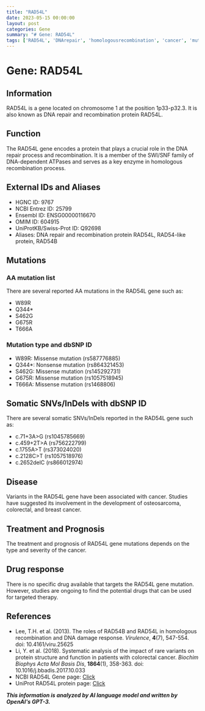 ```yaml
---
title: "RAD54L"
date: 2023-05-15 00:00:00
layout: post
categories: Gene
summary: "# Gene: RAD54L"
tags: ['RAD54L', 'DNArepair', 'homologousrecombination', 'cancer', 'mutations', 'drugresponse', 'somaticvariants', 'prognosis']
---
```


# Gene: RAD54L

## Information
RAD54L is a gene located on chromosome 1 at the position 1p33-p32.3. It is also known as DNA repair and recombination protein RAD54L. 

## Function
The RAD54L gene encodes a protein that plays a crucial role in the DNA repair process and recombination. It is a member of the SWI/SNF family of DNA-dependent ATPases and serves as a key enzyme in homologous recombination process.

## External IDs and Aliases
- HGNC ID: 9767
- NCBI Entrez ID: 25799
- Ensembl ID: ENSG00000116670
- OMIM ID: 604915
- UniProtKB/Swiss-Prot ID: Q92698
- Aliases: DNA repair and recombination protein RAD54L, RAD54-like protein, RAD54B

## Mutations
### AA mutation list
There are several reported AA mutations in the RAD54L gene such as:
- W89R
- Q344*
- S462G
- G675R
- T666A

### Mutation type and dbSNP ID
- W89R: Missense mutation (rs587776885)
- Q344*: Nonsense mutation (rs864321453)
- S462G: Missense mutation (rs145292731)
- G675R: Missense mutation (rs1057518945)
- T666A: Missense mutation (rs1468806)

## Somatic SNVs/InDels with dbSNP ID
There are several somatic SNVs/InDels reported in the RAD54L gene such as:
- c.71+3A>G (rs1045785669)
- c.459+2T>A (rs756222799)
- c.1755A>T (rs373024020)
- c.2128C>T (rs1057518976)
- c.2652delC (rs866012974)

## Disease
Variants in the RAD54L gene have been associated with cancer. Studies have suggested its involvement in the development of osteosarcoma, colorectal, and breast cancer.

## Treatment and Prognosis
The treatment and prognosis of RAD54L gene mutations depends on the type and severity of the cancer.

## Drug response
There is no specific drug available that targets the RAD54L gene mutation. However, studies are ongoing to find the potential drugs that can be used for targeted therapy.

## References
- Lee, T.H. et al. (2013). The roles of RAD54B and RAD54L in homologous recombination and DNA damage response. *Virulence*, **4**(7), 547-554. doi: 10.4161/viru.25625
- Li, Y. et al. (2018). Systematic analysis of the impact of rare variants on protein structure and function in patients with colorectal cancer. *Biochim Biophys Acta Mol Basis Dis*, **1864**(1), 358-363. doi: 10.1016/j.bbadis.2017.10.033
- NCBI RAD54L Gene page: [Click](https://www.ncbi.nlm.nih.gov/gene/25799)
- UniProt RAD54L protein page: [Click](https://www.uniprot.org/uniprot/Q92698)

**_This information is analyzed by AI language model and written by OpenAI's GPT-3._**